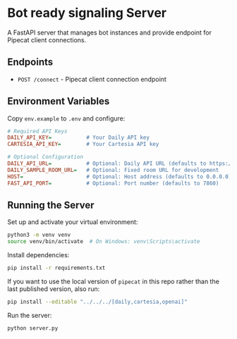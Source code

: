 # Bot ready signaling Server

A FastAPI server that manages bot instances and provide endpoint for Pipecat client connections.

## Endpoints

- `POST /connect` - Pipecat client connection endpoint

## Environment Variables

Copy `env.example` to `.env` and configure:

```ini
# Required API Keys
DAILY_API_KEY=           # Your Daily API key
CARTESIA_API_KEY=        # Your Cartesia API key

# Optional Configuration
DAILY_API_URL=           # Optional: Daily API URL (defaults to https://api.daily.co/v1)
DAILY_SAMPLE_ROOM_URL=   # Optional: Fixed room URL for development
HOST=                    # Optional: Host address (defaults to 0.0.0.0)
FAST_API_PORT=           # Optional: Port number (defaults to 7860)
```

## Running the Server

Set up and activate your virtual environment:

```bash
python3 -m venv venv
source venv/bin/activate  # On Windows: venv\Scripts\activate
```

Install dependencies:

```bash
pip install -r requirements.txt
```

If you want to use the local version of `pipecat` in this repo rather than the last published version, also run:

```bash
pip install --editable "../../../[daily,cartesia,openai]"
```

Run the server:

```bash
python server.py
```
